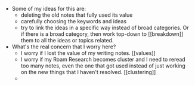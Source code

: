 - Some of my ideas for this are:
    - deleting the old notes that fully used its value
    - carefully choosing the keywords and ideas
    - try to link the ideas in a specific way instead of broad categories. Or if there is a broad category, then work top-down to [[breakdown]] them to all the ideas or topics related.
- What's the real concern that I worry here?
    - I worry if I lost the value of my writing notes. [[values]]
    - I worry if my Roam Research becomes cluster and I need to reread too many notes, even the one that got used instead of just working on the new things that I haven't resolved. [[clustering]]
    - 
